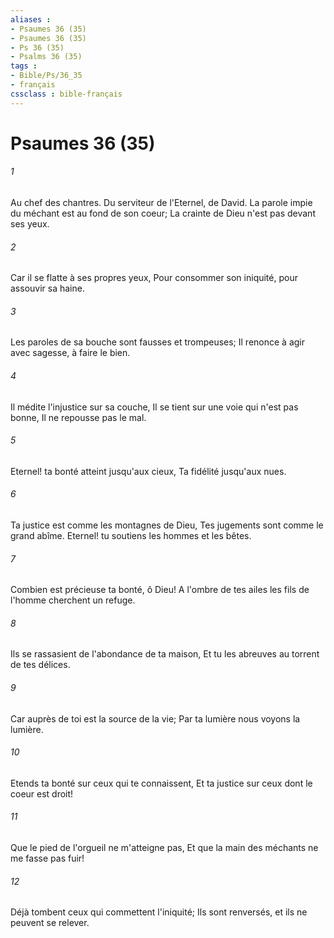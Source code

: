 ```yaml
---
aliases : 
- Psaumes 36 (35)
- Psaumes 36 (35)
- Ps 36 (35)
- Psalms 36 (35)
tags : 
- Bible/Ps/36_35
- français
cssclass : bible-français
---
```


# Psaumes 36 (35)

###### 1
Au chef des chantres. Du serviteur de l'Eternel, de David. La parole impie du méchant est au fond de son coeur; La crainte de Dieu n'est pas devant ses yeux.
###### 2
Car il se flatte à ses propres yeux, Pour consommer son iniquité, pour assouvir sa haine.
###### 3
Les paroles de sa bouche sont fausses et trompeuses; Il renonce à agir avec sagesse, à faire le bien.
###### 4
Il médite l'injustice sur sa couche, Il se tient sur une voie qui n'est pas bonne, Il ne repousse pas le mal.
###### 5
Eternel! ta bonté atteint jusqu'aux cieux, Ta fidélité jusqu'aux nues.
###### 6
Ta justice est comme les montagnes de Dieu, Tes jugements sont comme le grand abîme. Eternel! tu soutiens les hommes et les bêtes.
###### 7
Combien est précieuse ta bonté, ô Dieu! A l'ombre de tes ailes les fils de l'homme cherchent un refuge.
###### 8
Ils se rassasient de l'abondance de ta maison, Et tu les abreuves au torrent de tes délices.
###### 9
Car auprès de toi est la source de la vie; Par ta lumière nous voyons la lumière.
###### 10
Etends ta bonté sur ceux qui te connaissent, Et ta justice sur ceux dont le coeur est droit!
###### 11
Que le pied de l'orgueil ne m'atteigne pas, Et que la main des méchants ne me fasse pas fuir!
###### 12
Déjà tombent ceux qui commettent l'iniquité; Ils sont renversés, et ils ne peuvent se relever.

